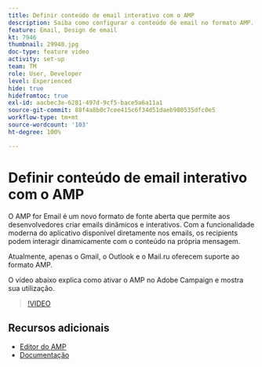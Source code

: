 ```yaml
---
title: Definir conteúdo de email interativo com o AMP
description: Saiba como configurar o conteúdo de email no formato AMP.
feature: Email, Design de email
kt: 7946
thumbnail: 29940.jpg
doc-type: feature video
activity: set-up
team: TM
role: User, Developer
level: Experienced
hide: true
hidefromtoc: true
exl-id: aacbec3e-6281-497d-9cf5-bace5a6a11a1
source-git-commit: 88f4a8b0c7cee415c6f34d51daeb980535dfc0e5
workflow-type: tm+mt
source-wordcount: '103'
ht-degree: 100%

---
```


# Definir conteúdo de email interativo com o AMP

O AMP for Email é um novo formato de fonte aberta que permite aos desenvolvedores criar emails dinâmicos e interativos. Com a funcionalidade moderna do aplicativo disponível diretamente nos emails, os recipients podem interagir dinamicamente com o conteúdo na própria mensagem.

Atualmente, apenas o Gmail, o Outlook e o Mail.ru oferecem suporte ao formato AMP.

O vídeo abaixo explica como ativar o AMP no Adobe Campaign e mostra sua utilização.

>[!VIDEO](https://video.tv.adobe.com/v/29940?quality=12&learn=on)

## Recursos adicionais

* [Editor do AMP](https://playground.amp.dev/)
* [Documentação](https://experienceleague.adobe.com/docs/campaign-classic/using/sending-messages/sending-emails/defining-interactive-content.html?lang=pt-BR#about-amp-for-email)
